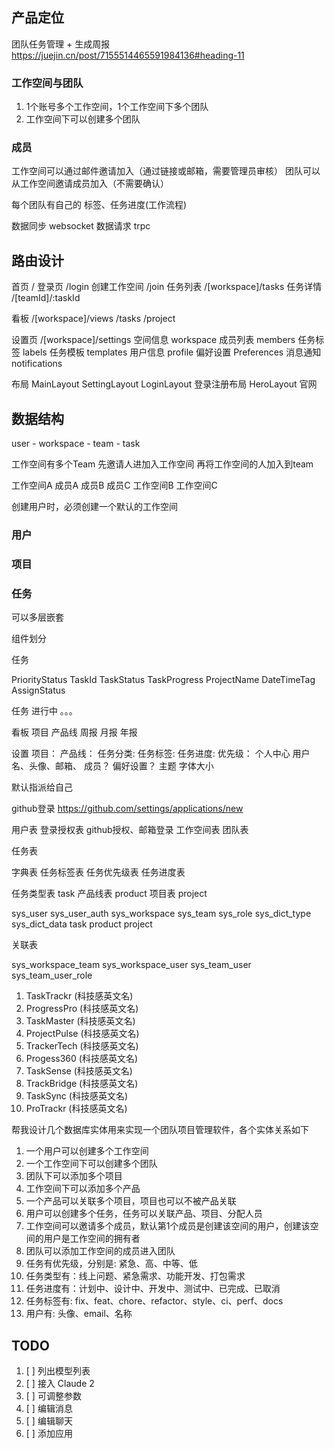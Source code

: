 ## 产品定位

团队任务管理 + 生成周报
https://juejin.cn/post/7155514465591984136#heading-11
### 工作空间与团队

1. 1个账号多个工作空间，1个工作空间下多个团队
2. 工作空间下可以创建多个团队

### 成员

工作空间可以通过邮件邀请加入（通过链接或邮箱，需要管理员审核）
团队可以从工作空间邀请成员加入（不需要确认）

每个团队有自己的 标签、任务进度(工作流程)



数据同步 websocket
数据请求 trpc


## 路由设计

首页 /
登录页 /login
创建工作空间 /join
任务列表 /[workspace]/tasks
  任务详情 /[teamId]/:taskId


看板 /[workspace]/views
  /tasks
  /project

设置页 /[workspace]/settings
  空间信息 workspace
  成员列表 members
  任务标签 labels
  任务模板 templates
  用户信息 profile
  偏好设置 Preferences
  消息通知 notifications

布局 
MainLayout
SettingLayout
LoginLayout 登录注册布局
HeroLayout 官网


## 数据结构

user - workspace - team - task

工作空间有多个Team
先邀请人进加入工作空间
再将工作空间的人加入到team

工作空间A 成员A 成员B 成员C
工作空间B
工作空间C

创建用户时，必须创建一个默认的工作空间

### 用户

### 项目

### 任务

 可以多层嵌套

组件划分

任务


PriorityStatus
TaskId
TaskStatus
TaskProgress
ProjectName
DateTimeTag
AssignStatus

任务
  进行中 。。。
  
看板
  项目
  产品线
  周报
  月报
  年报

设置
  项目：
  产品线：
  任务分类:
  任务标签:
  任务进度:
  优先级：
  个人中心
    用户名、头像、邮箱、
  成员？
  偏好设置？
    主题
    字体大小
 

 默认指派给自己


 github登录
 https://github.com/settings/applications/new

 用户表
 登录授权表 github授权、邮箱登录
 工作空间表
 团队表
 
 任务表
 
 字典表
  任务标签表
  任务优先级表
  任务进度表

 任务类型表 task
 产品线表 product
 项目表 project

sys_user
sys_user_auth
sys_workspace
sys_team
sys_role
sys_dict_type
sys_dict_data
task
product
project

关联表

sys_workspace_team
sys_workspace_user
sys_team_user
sys_team_user_role

1. TaskTrackr (科技感英文名)
2. ProgressPro (科技感英文名)
3. TaskMaster (科技感英文名)
4. ProjectPulse (科技感英文名)
5. TrackerTech (科技感英文名)
6. Progess360 (科技感英文名)
7. TaskSense (科技感英文名)
8. TrackBridge (科技感英文名)
9. TaskSync (科技感英文名)
10. ProTrackr (科技感英文名)


帮我设计几个数据库实体用来实现一个团队项目管理软件，各个实体关系如下

1. 一个用户可以创建多个工作空间
2. 一个工作空间下可以创建多个团队
3. 团队下可以添加多个项目
4. 工作空间下可以添加多个产品
5. 一个产品可以关联多个项目，项目也可以不被产品关联
6. 用户可以创建多个任务，任务可以关联产品、项目、分配人员
7. 工作空间可以邀请多个成员，默认第1个成员是创建该空间的用户，创建该空间的用户是工作空间的拥有者
8. 团队可以添加工作空间的成员进入团队
9. 任务有优先级，分别是: 紧急、高、中等、低
10. 任务类型有：线上问题、紧急需求、功能开发、打包需求
11. 任务进度有：计划中、设计中、开发中、测试中、已完成、已取消
12. 任务标签有: fix、feat、chore、refactor、style、ci、perf、docs
13. 用户有: 头像、email、名称


## TODO

1. [ ] 列出模型列表
2. [ ] 接入 Claude 2
3. [ ] 可调整参数
4. [ ] 编辑消息
5. [ ] 编辑聊天
6. [ ] 添加应用
